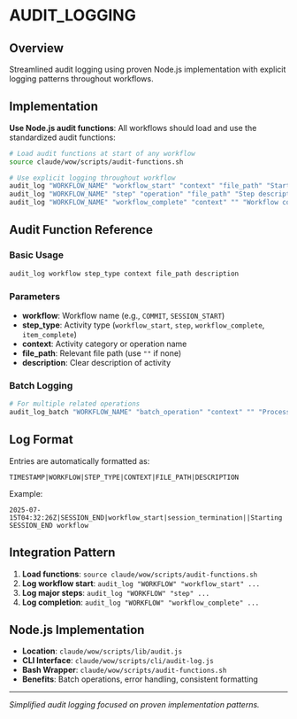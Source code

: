 # AUDIT_LOGGING

## Overview
Streamlined audit logging using proven Node.js implementation with explicit logging patterns throughout workflows.

## Implementation
**Use Node.js audit functions**: All workflows should load and use the standardized audit functions:

```bash
# Load audit functions at start of any workflow
source claude/wow/scripts/audit-functions.sh

# Use explicit logging throughout workflow
audit_log "WORKFLOW_NAME" "workflow_start" "context" "file_path" "Starting workflow description"
audit_log "WORKFLOW_NAME" "step" "operation" "file_path" "Step description"
audit_log "WORKFLOW_NAME" "workflow_complete" "context" "" "Workflow completed successfully"
```

## Audit Function Reference

### Basic Usage
```bash
audit_log workflow step_type context file_path description
```

### Parameters
- **workflow**: Workflow name (e.g., `COMMIT`, `SESSION_START`) 
- **step_type**: Activity type (`workflow_start`, `step`, `workflow_complete`, `item_complete`)
- **context**: Activity category or operation name
- **file_path**: Relevant file path (use `""` if none)
- **description**: Clear description of activity

### Batch Logging
```bash
# For multiple related operations
audit_log_batch "WORKFLOW_NAME" "batch_operation" "context" "" "Processed 5 tasks successfully"
```

## Log Format
Entries are automatically formatted as:
```
TIMESTAMP|WORKFLOW|STEP_TYPE|CONTEXT|FILE_PATH|DESCRIPTION
```

Example:
```
2025-07-15T04:32:26Z|SESSION_END|workflow_start|session_termination||Starting SESSION_END workflow
```

## Integration Pattern
1. **Load functions**: `source claude/wow/scripts/audit-functions.sh`
2. **Log workflow start**: `audit_log "WORKFLOW" "workflow_start" ...`
3. **Log major steps**: `audit_log "WORKFLOW" "step" ...`
4. **Log completion**: `audit_log "WORKFLOW" "workflow_complete" ...`

## Node.js Implementation
- **Location**: `claude/wow/scripts/lib/audit.js`
- **CLI Interface**: `claude/wow/scripts/cli/audit-log.js`
- **Bash Wrapper**: `claude/wow/scripts/audit-functions.sh`
- **Benefits**: Batch operations, error handling, consistent formatting

---

*Simplified audit logging focused on proven implementation patterns.*